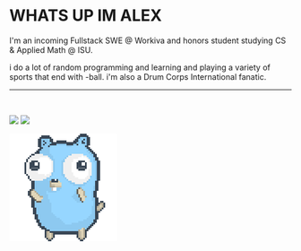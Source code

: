 <h1>WHATS UP IM ALEX</h1>
<p>I'm an incoming Fullstack SWE @ Workiva and honors student studying CS & Applied Math @ ISU.</p>

<p>i do a lot of random programming and learning and playing a variety of sports that end with -ball. i'm also a Drum Corps International fanatic.</p>

<hr/>
<br>
<p align="start">
  <img src ="https://github-readme-streak-stats.herokuapp.com?user=alexleyoung&theme=darcula&hide_border=true&background=FFFFFF00">
  <img height="50%" width="auto" src ="https://github-readme-stats.vercel.app/api/top-langs/?username=alexleyoung&layout=compact&hide_border=true&theme=darcula&bg_color=00000000&langs_count=6&hide=jupyter%20notebook,tex,css,php&exclude_repo=Pacman-AI">
</p>

![gopher dancing](./dancing-gopher.gif)
